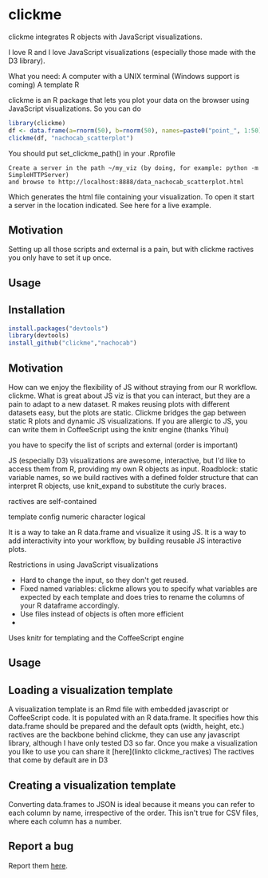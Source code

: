 # clickme

clickme integrates R objects with JavaScript visualizations.

I love R and I love JavaScript visualizations (especially those made with the D3 library).

What you need:
A computer with a UNIX terminal (Windows support is coming)
A template
R

clickme is an R package that lets you plot your data on the browser using JavaScript visualizations. So you can do

```r
library(clickme)
df <- data.frame(a=rnorm(50), b=rnorm(50), names=paste0("point_", 1:50))
clickme(df, "nachocab_scatterplot")
```

You should put set_clickme_path() in your .Rprofile

```
Create a server in the path ~/my_viz (by doing, for example: python -m SimpleHTTPServer)
and browse to http://localhost:8888/data_nachocab_scatterplot.html
```


Which generates the html file containing your visualization. To open it start a server in the location indicated. See here for a live example.


## Motivation
Setting up all those scripts and external is a pain, but with clickme ractives you only have to set it up once.

## Usage

## Installation

```r
install.packages("devtools")
library(devtools)
install_github("clickme","nachocab")
```

## Motivation
How can we enjoy the flexibility of JS without straying from our R workflow. clickme.
What is great about JS viz is that you can interact, but they are a pain to adapt to a new dataset. R makes reusing plots with different datasets easy, but the plots are static. Clickme bridges the gap between static R plots and dynamic JS visualizations. If you are allergic to JS, you can write them in CoffeeScript using the knitr engine (thanks Yihui)

you have to specify the list of scripts and external (order is important)

JS (especially D3) visualizations are awesome, interactive, but I'd like to access them from R, providing my own R objects as input. Roadblock: static variable names, so we build ractives with a defined folder structure that can interpret R objects, use knit_expand to substitute the curly braces.

ractives are self-contained

template config
    numeric
    character
    logical

It is a way to take an R data.frame and visualize it using JS.
It is a way to add interactivity into your workflow, by building reusable JS interactive plots.

Restrictions in using JavaScript visualizations
* Hard to change the input, so they don't get reused.
* Fixed named variables: clickme allows you to specify what variables are expected by each template and does tries to rename the columns of your R dataframe accordingly.
* Use files instead of objects is often more efficient
*
Uses knitr for templating and the CoffeeScript engine

## Usage


## Loading a visualization template
A visualization template is an Rmd file with embedded javascript or CoffeeScript code. It is populated with an R data.frame. It specifies how this data.frame should be prepared and the default opts (width, height, etc.)
ractives are the backbone behind clickme, they can use any javascript library, although I have only tested D3 so far. Once you make a visualization you like to use you can share it [here](linkto clickme_ractives)
The ractives that come by default are in D3

## Creating a visualization template
Converting data.frames to JSON is ideal because it means you can refer to each column by name, irrespective of the order. This isn't true for CSV files, where each column has a number.

## Report a bug
Report them [here](link).